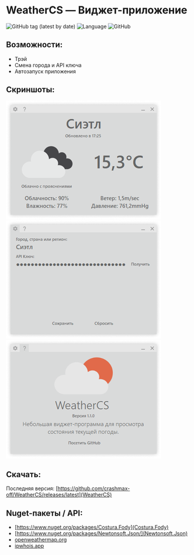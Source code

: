 WeatherCS — Виджет-приложение
=============================

![GitHub tag (latest by date)](https://img.shields.io/github/v/tag/crashmax-off/weathercs?color=blue&label=Version&logo=windows)
![Language](https://img.shields.io/badge/Language-RU-green)
![GitHub](https://img.shields.io/github/license/crashmax-off/WeatherCS?label=License)

Возможности:
------------
 - Трэй
 - Смена города и API ключа
 - Автозапуск приложения

Скриншоты:
----------
![image](/Resources/screen1.png)
![image](/Resources/screen2.png)
![image](/Resources/screen3.png)

Скачать:
--------

Последняя версия: [https://github.com/crashmax-off/WeatherCS/releases/latest](WeatherCS)

Nuget-пакеты / API:
-------------
 - [https://www.nuget.org/packages/Costura.Fody](Costura.Fody)
 - [https://www.nuget.org/packages/Newtonsoft.Json/](Newtonsoft.Json)
 - [openweathermap.org](https://openweathermap.org)
 - [ipwhois.app](https://ipwhois.app)